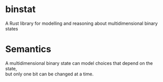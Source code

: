 binstat
=======

A Rust library for modelling and reasoning about multidimensional binary states

# Semantics

A multidimensional binary state can model choices that depend on the state,  
but only one bit can be changed at a time.  

